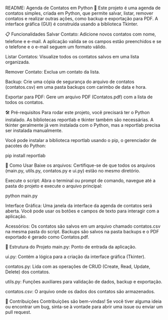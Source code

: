 README: Agenda de Contatos em Python 🐍
Este projeto é uma agenda de contatos simples, criada em Python, que permite salvar, listar, remover contatos e realizar outras ações, como backup e exportação para PDF. A interface gráfica (GUI) é construída usando a biblioteca Tkinter.

📋 Funcionalidades
Salvar Contato: Adicione novos contatos com nome, telefone e e-mail. A aplicação valida se os campos estão preenchidos e se o telefone e o e-mail seguem um formato válido.

Listar Contatos: Visualize todos os contatos salvos em uma lista organizada.

Remover Contato: Exclua um contato da lista.

Backup: Crie uma cópia de segurança do arquivo de contatos (contatos.csv) em uma pasta backups com carimbo de data e hora.

Exportar para PDF: Gere um arquivo PDF (Contatos.pdf) com a lista de todos os contatos.

🛠️ Pré-requisitos
Para rodar este projeto, você precisará ter o Python instalado. As bibliotecas reportlab e tkinter também são necessárias. A tkinter geralmente já vem instalada com o Python, mas a reportlab precisa ser instalada manualmente.

Você pode instalar a biblioteca reportlab usando o pip, o gerenciador de pacotes do Python:

pip install reportlab


🚀 Como Usar
Baixe os arquivos: Certifique-se de que todos os arquivos (main.py, utils.py, contatos.py e ui.py) estão no mesmo diretório.

Execute o script: Abra o terminal ou prompt de comando, navegue até a pasta do projeto e execute o arquivo principal:

python main.py


Interface Gráfica: Uma janela da interface da agenda de contatos será aberta. Você pode usar os botões e campos de texto para interagir com a aplicação.

Acessórios: Os contatos são salvos em um arquivo chamado contatos.csv na mesma pasta do script. Backups são salvos na pasta backups e o PDF exportado é gerado como Contatos.pdf.

📁 Estrutura do Projeto
main.py: Ponto de entrada da aplicação.

ui.py: Contém a lógica para a criação da interface gráfica (Tkinter).

contatos.py: Lida com as operações de CRUD (Create, Read, Update, Delete) dos contatos.

utils.py: Funções auxiliares para validação de dados, backup e exportação.

contatos.csv: O arquivo onde os dados dos contatos são armazenados.

🤝 Contribuições
Contribuições são bem-vindas! Se você tiver alguma ideia ou encontrar um bug, sinta-se à vontade para abrir uma issue ou enviar um pull request.
